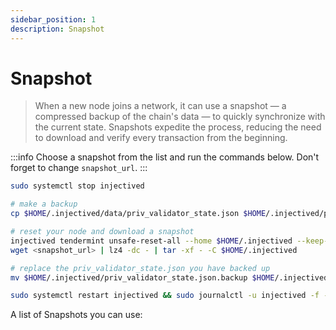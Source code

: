 ```yaml
---
sidebar_position: 1
description: Snapshot
---
```


# Snapshot

> When a new node joins a network, it can use a snapshot — a compressed backup of the chain's data — to quickly synchronize with the current state. Snapshots expedite the process, reducing the need to download and verify every transaction from the beginning.

:::info
Choose a snapshot from the list and run the commands below. Don't forget to change `snapshot_url`.
:::

```bash
sudo systemctl stop injectived

# make a backup
cp $HOME/.injectived/data/priv_validator_state.json $HOME/.injectived/priv_validator_state.json.backup 

# reset your node and download a snapshot
injectived tendermint unsafe-reset-all --home $HOME/.injectived --keep-addr-book 
wget <snapshot_url> | lz4 -dc - | tar -xf - -C $HOME/.injectived

# replace the priv_validator_state.json you have backed up
mv $HOME/.injectived/priv_validator_state.json.backup $HOME/.injectived/data/priv_validator_state.json 

sudo systemctl restart injectived && sudo journalctl -u injectived -f -o cat
```

A list of Snapshots you can use: